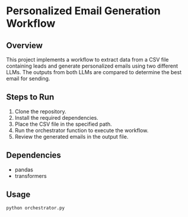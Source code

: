 # Personalized Email Generation Workflow

## Overview

This project implements a workflow to extract data from a CSV file containing leads and generate personalized emails using two different LLMs. The outputs from both LLMs are compared to determine the best email for sending.

## Steps to Run

1. Clone the repository.
2. Install the required dependencies.
3. Place the CSV file in the specified path.
4. Run the orchestrator function to execute the workflow.
5. Review the generated emails in the output file.

## Dependencies

- pandas
- transformers

## Usage

```bash
python orchestrator.py
